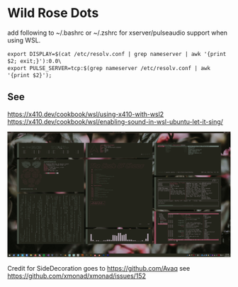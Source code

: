 # Wild Rose Dots

add following to ~/.bashrc or ~/.zshrc for xserver/pulseaudio support when using WSL.  

```
export DISPLAY=$(cat /etc/resolv.conf | grep nameserver | awk '{print $2; exit;}'):0.0\
export PULSE_SERVER=tcp:$(grep nameserver /etc/resolv.conf | awk '{print $2}');
```
## See
https://x410.dev/cookbook/wsl/using-x410-with-wsl2 \
https://x410.dev/cookbook/wsl/enabling-sound-in-wsl-ubuntu-let-it-sing/

![Wild Rose](https://github.com/PumkinNymph/dotfiles/blob/master/images/Wild%20Rose.png)

Credit for SideDecoration goes to https://github.com/Avaq see https://github.com/xmonad/xmonad/issues/152
